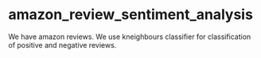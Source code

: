 # amazon_review_sentiment_analysis
We have amazon reviews. We use kneighbours classifier for classification of positive and negative reviews.
